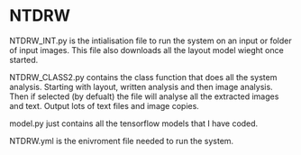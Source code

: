 # NTDRW

NTDRW_INT.py is the intialisation file to run the system on an input or folder of input images. This file also downloads all the layout model wieght once started.

NTDRW_CLASS2.py contains the class function that does all the system analysis. Starting with layout, written analysis and then image analysis. Then if selected (by defualt) the file will analyse all the extracted images and text. Output lots of text files and image copies.

model.py just contains all the tensorflow models that I have coded.

NTDRW.yml is the enivroment file needed to run the system.

